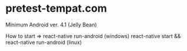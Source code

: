 # pretest-tempat.com
Minimum Android ver. 4.1 (Jelly Bean)

How to start => 
react-native run-android (windows)
react-native start && react-native run-android (linux)
